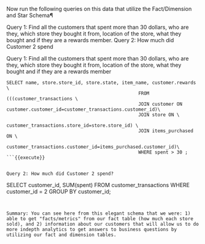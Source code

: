 Now run the following queries on this data that utilize the Fact/Dimension and Star Schema¶

Query 1: Find all the customers that spent more than 30 dollars, who are they, which store they bought it from, location of the store, what they bought and if they are a rewards member.
Query 2: How much did Customer 2 spend

Query 1: Find all the customers that spent more than 30 dollars, who are they, which store they bought it from, location of the store, what they bought and if they are a rewards member

```
SELECT name, store.store_id, store.state, item_name, customer.rewards \
                                                FROM (((customer_transactions \
                                                JOIN customer ON customer.customer_id=customer_transactions.customer_id)\
                                                JOIN store ON \
                                                customer_transactions.store_id=store.store_id) \
                                                JOIN items_purchased ON \
                                                customer_transactions.customer_id=items_purchased.customer_id)\
                                                WHERE spent > 30 ;
```{{execute}}


Query 2: How much did Customer 2 spend?
```
SELECT customer_id, SUM(spent) FROM customer_transactions WHERE customer_id = 2 GROUP BY customer_id;
```{{execute}}


Summary: You can see here from this elegant schema that we were: 1) able to get "facts/metrics" from our fact table (how much each store sold), and 2) information about our customers that will allow us to do more indepth analytics to get answers to business questions by utilizing our fact and dimension tables.
